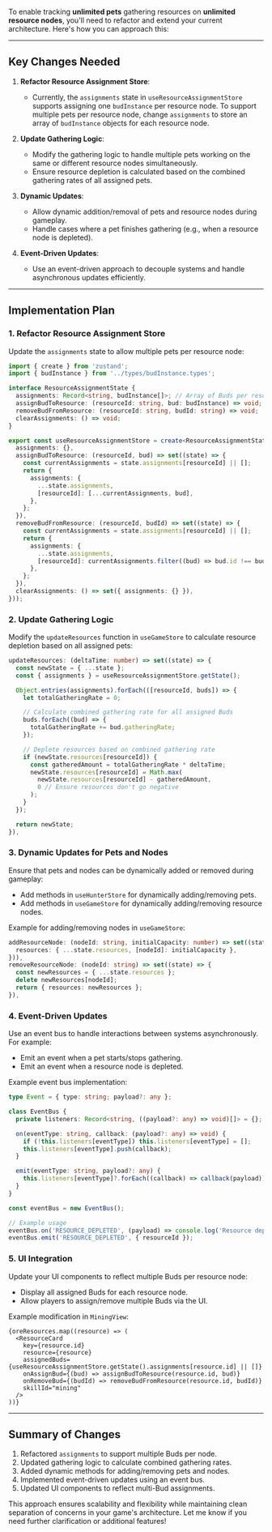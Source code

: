 To enable tracking **unlimited pets** gathering resources on **unlimited resource nodes**, you'll need to refactor and extend your current architecture. Here's how you can approach this:

---

## Key Changes Needed

1. **Refactor Resource Assignment Store**:
   - Currently, the `assignments` state in `useResourceAssignmentStore` supports assigning one `budInstance` per resource node. To support multiple pets per resource node, change `assignments` to store an array of `budInstance` objects for each resource node.

2. **Update Gathering Logic**:
   - Modify the gathering logic to handle multiple pets working on the same or different resource nodes simultaneously.
   - Ensure resource depletion is calculated based on the combined gathering rates of all assigned pets.

3. **Dynamic Updates**:
   - Allow dynamic addition/removal of pets and resource nodes during gameplay.
   - Handle cases where a pet finishes gathering (e.g., when a resource node is depleted).

4. **Event-Driven Updates**:
   - Use an event-driven approach to decouple systems and handle asynchronous updates efficiently.

---

## Implementation Plan

### 1. Refactor Resource Assignment Store
Update the `assignments` state to allow multiple pets per resource node:
```typescript
import { create } from 'zustand';
import { budInstance } from '../types/budInstance.types';

interface ResourceAssignmentState {
  assignments: Record<string, budInstance[]>; // Array of Buds per resource node
  assignBudToResource: (resourceId: string, bud: budInstance) => void;
  removeBudFromResource: (resourceId: string, budId: string) => void;
  clearAssignments: () => void;
}

export const useResourceAssignmentStore = create<ResourceAssignmentState>((set) => ({
  assignments: {},
  assignBudToResource: (resourceId, bud) => set((state) => {
    const currentAssignments = state.assignments[resourceId] || [];
    return {
      assignments: {
        ...state.assignments,
        [resourceId]: [...currentAssignments, bud],
      },
    };
  }),
  removeBudFromResource: (resourceId, budId) => set((state) => {
    const currentAssignments = state.assignments[resourceId] || [];
    return {
      assignments: {
        ...state.assignments,
        [resourceId]: currentAssignments.filter((bud) => bud.id !== budId),
      },
    };
  }),
  clearAssignments: () => set({ assignments: {} }),
}));
```

### 2. Update Gathering Logic
Modify the `updateResources` function in `useGameStore` to calculate resource depletion based on all assigned pets:
```typescript
updateResources: (deltaTime: number) => set((state) => {
  const newState = { ...state };
  const { assignments } = useResourceAssignmentStore.getState();

  Object.entries(assignments).forEach(([resourceId, buds]) => {
    let totalGatheringRate = 0;

    // Calculate combined gathering rate for all assigned Buds
    buds.forEach((bud) => {
      totalGatheringRate += bud.gatheringRate;
    });

    // Deplete resources based on combined gathering rate
    if (newState.resources[resourceId]) {
      const gatheredAmount = totalGatheringRate * deltaTime;
      newState.resources[resourceId] = Math.max(
        newState.resources[resourceId] - gatheredAmount,
        0 // Ensure resources don't go negative
      );
    }
  });

  return newState;
}),
```

### 3. Dynamic Updates for Pets and Nodes
Ensure that pets and nodes can be dynamically added or removed during gameplay:
- Add methods in `useHunterStore` for dynamically adding/removing pets.
- Add methods in `useGameStore` for dynamically adding/removing resource nodes.

Example for adding/removing nodes in `useGameStore`:
```typescript
addResourceNode: (nodeId: string, initialCapacity: number) => set((state) => ({
  resources: { ...state.resources, [nodeId]: initialCapacity },
})),
removeResourceNode: (nodeId: string) => set((state) => {
  const newResources = { ...state.resources };
  delete newResources[nodeId];
  return { resources: newResources };
}),
```

### 4. Event-Driven Updates
Use an event bus to handle interactions between systems asynchronously. For example:
- Emit an event when a pet starts/stops gathering.
- Emit an event when a resource node is depleted.

Example event bus implementation:
```typescript
type Event = { type: string; payload?: any };

class EventBus {
  private listeners: Record<string, ((payload?: any) => void)[]> = {};

  on(eventType: string, callback: (payload?: any) => void) {
    if (!this.listeners[eventType]) this.listeners[eventType] = [];
    this.listeners[eventType].push(callback);
  }

  emit(eventType: string, payload?: any) {
    this.listeners[eventType]?.forEach((callback) => callback(payload));
  }
}

const eventBus = new EventBus();

// Example usage
eventBus.on('RESOURCE_DEPLETED', (payload) => console.log('Resource depleted:', payload));
eventBus.emit('RESOURCE_DEPLETED', { resourceId });
```

### 5. UI Integration
Update your UI components to reflect multiple Buds per resource node:
- Display all assigned Buds for each resource node.
- Allow players to assign/remove multiple Buds via the UI.

Example modification in `MiningView`:
```tsx
{oreResources.map((resource) => (
  <ResourceCard
    key={resource.id}
    resource={resource}
    assignedBuds={useResourceAssignmentStore.getState().assignments[resource.id] || []}
    onAssignBud={(bud) => assignBudToResource(resource.id, bud)}
    onRemoveBud={(budId) => removeBudFromResource(resource.id, budId)}
    skillId="mining"
  />
))}
```

---

## Summary of Changes
1. Refactored `assignments` to support multiple Buds per node.
2. Updated gathering logic to calculate combined gathering rates.
3. Added dynamic methods for adding/removing pets and nodes.
4. Implemented event-driven updates using an event bus.
5. Updated UI components to reflect multi-Bud assignments.

This approach ensures scalability and flexibility while maintaining clean separation of concerns in your game's architecture. Let me know if you need further clarification or additional features!